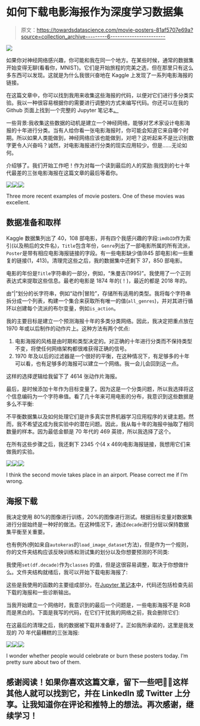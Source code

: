 # 如何下载电影海报作为深度学习数据集

> 原文：<https://towardsdatascience.com/movie-posters-81af5707e69a?source=collection_archive---------6----------------------->

![](img/898ee1a1185ee5bb2cb9dcec2512c19c.png)

如果你对神经网络感兴趣，你可能和我在同一个地方。在某些时候，通常的数据集开始变得无聊(看看你，MNIST)。它们是开始旅程的完美之选，但在那里只有这么多东西可以发现。这就是为什么我很兴奋地在 Kaggle 上发现了一系列电影海报的链接。

在这篇文章中，你可以找到我用来收集这些海报的代码，以便对它们进行多分类实验。我以一种很容易根据你的需要进行调整的方式来编写代码。你还可以在我的 Github 页面上找到一个完整的 Jupyter 笔记本[。](https://github.com/timo-boehm/material_blog_posts)

一些背景:我收集这些数据的动机是建立一个神经网络，能够对艺术家设计电影海报的十年进行分类。当有人给你看一张电影海报时，你可能会知道它来自哪个时期。所以如果人类能做到，神经网络应该也能做到，对吧？这听起来不是比识别数字更令人兴奋吗？诚然，对电影海报进行分类的现实应用较少。但是……无论如何。

介绍够了。我们开始工作吧！作为对每一个读到最后的人的奖励:我找到的七十年代最差的三张电影海报在这篇文章的最后等着你。

![](img/b60d33950652c27bc202c87541a6fd19.png)![](img/cfa5da0549b111b0b14d7b2544b7e953.png)![](img/a94e6d6d41da1c8231cb1edc0208e2ad.png)

Three more recent examples of movie posters. One of these movies was excellent.

## 数据准备和取样

Kaggle 数据集列出了 40，108 部电影，并有四个我感兴趣的字段:`imdbID`作为索引(以及稍后的文件名)，`Title`包含年份，`Genre`列出了一部电影所属的所有流派，`Poster`是带有相应电影海报链接的字段。有一些电影缺少值(845 部电影)和一些重复的链接(1，413)。清理完这些之后，我的数据集中还剩下 37，850 部电影。

电影的年份是`Title`字符串的一部分，例如，“朱曼吉(1995)”。我使用了一个正则表达式来提取这些信息。最老的电影是 1874 年的(！)，最近的都是 2018 年的。

由“|”划分的长字符串，例如“动作|冒险”，存储所有适用的类型。我将每个字符串拆分成一个列表，构建一个集合来获取所有唯一的值(`all_genres`)，并对其进行循环以创建每个流派的布尔变量，例如`is_action`。

我的主要目标是建立一个预测海报十年的多类分类网络。因此，我决定把重点放在 1970 年或以后制作的动作片上。这种方法有两个优点:

1.  电影海报的风格是由时期和类型决定的。对正确的十年进行分类而不保持类型不变，将使任何网络架构都很难获得正确的信号。
2.  1970 年及以后的过滤器是一个很好的平衡，在这种情况下，有足够多的十年可以看，也有足够多的海报可以建立一个网络。我一会儿会回到这一点。

这样的选择逻辑给我留下了 4614 张动作片海报。

最后，是时候添加十年作为目标变量了。因为这是一个分类问题，所以我选择将这个信息编码为一个字符串值。看了几十年来可用电影的分布，我意识到这些数据是多么不平衡:

不平衡数据集以及如何处理它们是许多真实世界机器学习应用程序的关键主题。然而，我不希望这成为我实验中的潜在问题。因此，我从每十年的海报中抽取了相同数量的样本。因为最低金额是 70 年代的 469 英镑，所以我选择了这个。

在所有这些步骤之后，我还剩下 2345 个(4 x 469)电影海报链接，我想用它们来做我的实验。

![](img/7a6b4f2cd524823df1581b0255af1ecd.png)![](img/72d8d1a54a3e160783000ccd76ff155c.png)![](img/3dd705ad678cf40df18d741918a63fbf.png)

I think the second movie takes place in an airport. Please correct me if I’m wrong.

## 海报下载

我决定使用 80%的图像进行训练，20%的图像进行测试。根据目标变量对数据集进行分层始终是一种好的做法。在这种情况下，通过`decade`进行分层以保持数据集平衡至关重要。

也有例外(例如来自`autokeras`的`load_image_dataset`方法)，但是作为一个规则，你的文件夹结构应该反映训练和测试集的划分以及你想要预测的不同类:

我使用`set(df.decade)`作为`classes` 的值，但是这很容易调整，取决于你想做什么。文件夹结构就绪后，我可以开始下载电影海报了:

这些是我使用的函数的主要组成部分。在[Jupyter 笔记本](https://github.com/timo-boehm/material_blog_posts)中，代码还包括检查先前下载的海报和一些诊断输出。

当我开始建立一个网络时，我意识到的最后一个问题是，一些电影海报不是 RGB 而是黑白的。下面是我写的代码，在它们干扰我的网络之前，我会删除它们:

在这最后的清理之后，我的数据被下载并准备好了。正如我所承诺的，这里是我发现的 70 年代最糟糕的三张海报:

![](img/7d24b418ec62bed5aa73fe48fdfbfe8d.png)![](img/21840887698cfba0e7eb27cd7779e2d8.png)![](img/79d4bec0ad1f3c59e8ad92f7f1ae8e36.png)

I wonder whether people would celebrate or burn these posters today. I’m pretty sure about two of them.

## 感谢阅读！如果你喜欢这篇文章，留下一些吧👏🏻这样其他人就可以找到它，并在 LinkedIn 或 Twitter 上分享。让我知道你在评论和推特上的想法。再次感谢，继续学习！